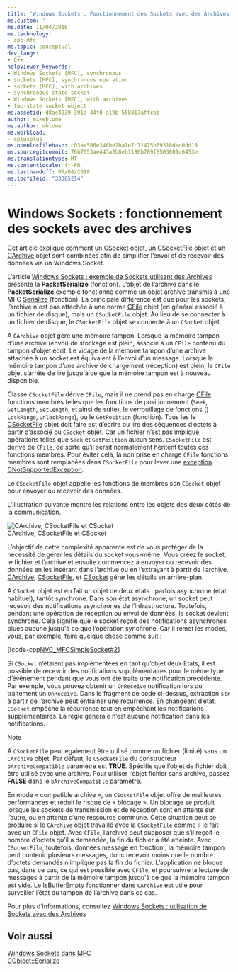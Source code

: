 ```yaml
---
title: 'Windows Sockets : Fonctionnement des Sockets avec des Archives | Documents Microsoft'
ms.custom: ''
ms.date: 11/04/2016
ms.technology:
- cpp-mfc
ms.topic: conceptual
dev_langs:
- C++
helpviewer_keywords:
- Windows Sockets [MFC], synchronous
- sockets [MFC], synchronous operation
- sockets [MFC], with archives
- synchronous state socket
- Windows Sockets [MFC], with archives
- two-state socket object
ms.assetid: d8ae4039-391d-44f0-a19b-558817affcbb
author: mikeblome
ms.author: mblome
ms.workload:
- cplusplus
ms.openlocfilehash: c03ae586e346be2ba1e7c71475b69318ded0dd18
ms.sourcegitcommit: 76b7653ae443a2b8eb1186b789f8503609d6453e
ms.translationtype: MT
ms.contentlocale: fr-FR
ms.lasthandoff: 05/04/2018
ms.locfileid: "33385214"
---
```

# <a name="windows-sockets-how-sockets-with-archives-work"></a>Windows Sockets : fonctionnement des sockets avec des archives
Cet article explique comment un [CSocket](../mfc/reference/csocket-class.md) objet, un [CSocketFile](../mfc/reference/csocketfile-class.md) objet et un [CArchive](../mfc/reference/carchive-class.md) objet sont combinées afin de simplifier l’envoi et de recevoir des données via un Windows Socket.  
  
 L’article [Windows Sockets : exemple de Sockets utilisant des Archives](../mfc/windows-sockets-example-of-sockets-using-archives.md) présente la **PacketSerialize** (fonction). L’objet de l’archive dans le **PacketSerialize** exemple fonctionne comme un objet archive transmis à une MFC [Serialize](../mfc/reference/cobject-class.md#serialize) (fonction). La principale différence est que pour les sockets, l’archive n'est pas attachée à une norme [CFile](../mfc/reference/cfile-class.md) objet (en général associé à un fichier de disque), mais un `CSocketFile` objet. Au lieu de se connecter à un fichier de disque, le `CSocketFile` objet se connecte à un `CSocket` objet.  
  
 A `CArchive` objet gère une mémoire tampon. Lorsque la mémoire tampon d’une archive (envoi) de stockage est plein, associé à un `CFile` contenu du tampon d’objet écrit. Le vidage de la mémoire tampon d’une archive attachée à un socket est équivalent à l’envoi d’un message. Lorsque la mémoire tampon d’une archive de chargement (réception) est plein, le `CFile` objet s’arrête de lire jusqu'à ce que la mémoire tampon est à nouveau disponible.  
  
 Classe `CSocketFile` dérive `CFile`, mais il ne prend pas en charge [CFile](../mfc/reference/cfile-class.md) fonctions membres telles que les fonctions de positionnement (`Seek`, `GetLength`, `SetLength`, et ainsi de suite), le verrouillage de fonctions () `LockRange`, `UnlockRange`), ou le `GetPosition` (fonction). Tous les le [CSocketFile](../mfc/reference/csocketfile-class.md) objet doit faire est d’écrire ou lire des séquences d’octets à partir d’associé ou `CSocket` objet. Car un fichier n’est pas impliqué, opérations telles que `Seek` et `GetPosition` aucun sens. `CSocketFile` est dérivé de `CFile`, de sorte qu’il serait normalement héritent toutes ces fonctions membres. Pour éviter cela, la non prise en charge `CFile` fonctions membres sont remplacées dans `CSocketFile` pour lever une [exception CNotSupportedException](../mfc/reference/cnotsupportedexception-class.md).  
  
 Le `CSocketFile` objet appelle les fonctions de membres son `CSocket` objet pour envoyer ou recevoir des données.  
  
 L’illustration suivante montre les relations entre les objets des deux côtés de la communication.  
  
 ![CArchive, CSocketFile et CSocket](../mfc/media/vc38ia1.gif "vc38ia1")  
CArchive, CSocketFile et CSocket  
  
 L’objectif de cette complexité apparente est de vous protéger de la nécessité de gérer les détails du socket vous-même. Vous créez le socket, le fichier et l’archive et ensuite commencez à envoyer ou recevoir des données en les insérant dans l’archive ou en l’extrayant à partir de l’archive. [CArchive](../mfc/reference/carchive-class.md), [CSocketFile](../mfc/reference/csocketfile-class.md), et [CSocket](../mfc/reference/csocket-class.md) gérer les détails en arrière-plan.  
  
 A `CSocket` objet est en fait un objet de deux états : parfois asynchrone (état habituel), tantôt synchrone. Dans son état asynchrone, un socket peut recevoir des notifications asynchrones de l’infrastructure. Toutefois, pendant une opération de réception ou envoi de données, le socket devient synchrone. Cela signifie que le socket reçoit des notifications asynchrones plues aucune jusqu'à ce que l’opération synchrone. Car il remet les modes, vous, par exemple, faire quelque chose comme suit :  
  
 [!code-cpp[NVC_MFCSimpleSocket#2](../mfc/codesnippet/cpp/windows-sockets-how-sockets-with-archives-work_1.cpp)]  
  
 Si `CSocket` n’étaient pas implémentées en tant qu’objet deux États, il est possible de recevoir des notifications supplémentaires pour le même type d’événement pendant que vous ont été traite une notification précédente. Par exemple, vous pouvez obtenir un `OnReceive` notification lors du traitement un `OnReceive`. Dans le fragment de code ci-dessus, extraction `str` à partir de l’archive peut entraîner une récurrence. En changeant d’état, `CSocket` empêche la récurrence tout en empêchant les notifications supplémentaires. La règle générale n’est aucune notification dans les notifications.  
  
> [!NOTE]
>  A `CSocketFile` peut également être utilisé comme un fichier (limité) sans un `CArchive` objet. Par défaut, le `CSocketFile` du constructeur `bArchiveCompatible` paramètre est **TRUE**. Spécifie que l’objet de fichier doit être utilisé avec une archive. Pour utiliser l’objet fichier sans archive, passez **FALSE** dans le `bArchiveCompatible` paramètre.  
  
 En mode « compatible archive », un `CSocketFile` objet offre de meilleures performances et réduit le risque de « blocage ». Un blocage se produit lorsque les sockets de transmission et de réception sont en attente sur l’autre, ou en attente d’une ressource commune. Cette situation peut se produire si le `CArchive` objet travaillé avec la `CSocketFile` comme il le fait avec un `CFile` objet. Avec `CFile`, l’archive peut supposer que s’il reçoit le nombre d’octets qu’il a demandée, la fin du fichier a été atteinte. Avec `CSocketFile`, toutefois, données message en fonction ; la mémoire tampon peut contenir plusieurs messages, donc recevoir moins que le nombre d’octets demandés n’implique pas la fin du fichier. L’application ne bloque pas, dans ce cas, ce qui est possible avec `CFile`, et poursuivre la lecture de messages à partir de la mémoire tampon jusqu'à ce que la mémoire tampon est vide. Le [IsBufferEmpty](../mfc/reference/carchive-class.md#isbufferempty) fonctionner dans `CArchive` est utile pour surveiller l’état du tampon de l’archive dans ce cas.  
  
 Pour plus d’informations, consultez [Windows Sockets : utilisation de Sockets avec des Archives](../mfc/windows-sockets-using-sockets-with-archives.md)  
  
## <a name="see-also"></a>Voir aussi  
 [Windows Sockets dans MFC](../mfc/windows-sockets-in-mfc.md)   
 [CObject::Serialize](../mfc/reference/cobject-class.md#serialize)

